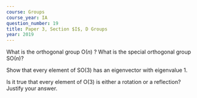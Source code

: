 ```yaml
---
course: Groups
course_year: IA
question_number: 19
title: Paper 3, Section $I$, D Groups
year: 2019
---
```




What is the orthogonal group $\mathrm{O}(n)$ ? What is the special orthogonal group $\mathrm{SO}(n) ?$

Show that every element of $\mathrm{SO}(3)$ has an eigenvector with eigenvalue $1 .$

Is it true that every element of $\mathrm{O}(3)$ is either a rotation or a reflection? Justify your answer.